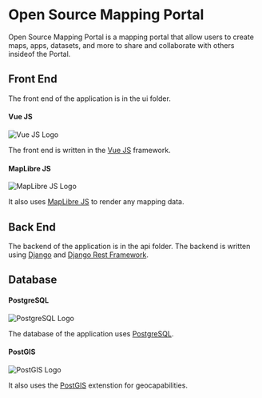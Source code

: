 # Open Source Mapping Portal

Open Source Mapping Portal is a mapping portal that allow users to create maps, apps, datasets, and more to share and collaborate with others insideof the Portal.  


## Front End

The front end of the application is in the ui folder. 


#### Vue JS
![Vue JS Logo](https://avatars.githubusercontent.com/u/6128107?s=200&v=4)

The front end is written in the [Vue JS](https://github.com/vuejs/vue) framework. 


#### MapLibre JS 
![MapLibre JS Logo](https://avatars.githubusercontent.com/u/75709127?s=200&v=4)

It also uses [MapLibre JS](https://github.com/maplibre/maplibre-gl-js) to render any mapping data.


## Back End
The backend of the application is in the api folder. The backend is written using [Django](https://github.com/django/django) and [Django Rest Framework](https://github.com/encode/django-rest-framework).

## Database

#### PostgreSQL
![PostgreSQL Logo](https://duckduckgo.com/i/270e21a9.png)

The database of the application uses [PostgreSQL](https://www.postgresql.org/).


#### PostGIS
![PostGIS Logo](https://duckduckgo.com/i/a1feac83.png)

It also uses the [PostGIS](https://postgis.net/) extenstion for geocapabilities. 
